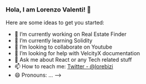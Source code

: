 ### Hola, I am Lorenzo Valenti! 👋


Here are some ideas to get you started:

- 🔭 I’m currently working on Real Estate Finder
- 🌱 I’m currently learning Solidity
- 👯 I’m looking to collaborate on Youtube
- 🤔 I’m looking for help with VelcityX documentation
- 💬 Ask me about React or any Tech related stuff
- 📫 How to reach me: [Twitter - @lorebizi](https://twitter.com/lorebizi)
- 😄 Pronouns: ...
-->
